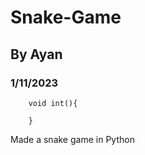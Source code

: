 # Snake-Game
## By Ayan
### 1/11/2023
~~~
    void int(){
        
    }
~~~
Made a snake game in Python
